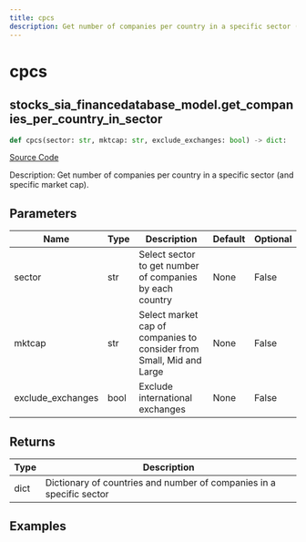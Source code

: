 ```yaml
---
title: cpcs
description: Get number of companies per country in a specific sector (and specific market cap).
---
```

# cpcs

## stocks_sia_financedatabase_model.get_companies_per_country_in_sector

```python
def cpcs(sector: str, mktcap: str, exclude_exchanges: bool) -> dict:
```
[Source Code](https://github.com/OpenBB-finance/OpenBBTerminal/tree/main/openbb_terminal/stocks/sector_industry_analysis/financedatabase_model.py#L359)

Description: Get number of companies per country in a specific sector (and specific market cap).

## Parameters

| Name | Type | Description | Default | Optional |
| ---- | ---- | ----------- | ------- | -------- |
| sector | str | Select sector to get number of companies by each country | None | False |
| mktcap | str | Select market cap of companies to consider from Small, Mid and Large | None | False |
| exclude_exchanges | bool | Exclude international exchanges | None | False |

## Returns

| Type | Description |
| ---- | ----------- |
| dict | Dictionary of countries and number of companies in a specific sector |

## Examples

